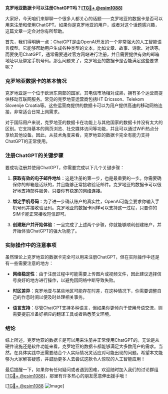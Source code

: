 **克罗地亚数据卡可以注册ChatGPT吗？[[TG💪+ @esim1088](https://t.me/s/esim1088)]**

大家好，今天咱们来聊聊一个很多人都关心的话题——克罗地亚的数据卡是否可以用来注册和使用ChatGPT。如果你是克罗地亚的用户，或者对这个话题感兴趣，这篇文章一定会对你有所帮助。

首先，我们得明确一点：ChatGPT是由OpenAI开发的一个非常强大的人工智能语言模型。它能够帮助用户生成各种类型的文本，比如文章、故事、诗歌、对话等。而要使用ChatGPT，通常需要通过官方网站进行注册，并且需要提供有效的邮箱地址以及绑定手机号码。那么问题来了，克罗地亚的数据卡是否能满足这些要求呢？

### 克罗地亚数据卡的基本情况

克罗地亚是一个位于欧洲东南部的国家，其电信市场相对成熟，拥有多个运营商提供移动互联网服务。常见的克罗地亚运营商包括HT Ericsson、Telekom Slovenije Croatia等。这些运营商提供的数据卡可以为用户提供高速的移动网络连接，非常适合日常上网需求。

对于国际用户来说，克罗地亚的数据卡在功能上与其他国家的数据卡并没有太大的区别。它支持基本的网页浏览、社交媒体访问等功能，并且可以通过WiFi热点分享给其他设备。因此，从技术角度来看，克罗地亚的数据卡完全有能力支持ChatGPT的正常使用。

### 注册ChatGPT的关键步骤

要成功注册并使用ChatGPT，你需要完成以下几个关键步骤：

1. **获取有效的电子邮件地址**：这是注册的第一步，也是最重要的一步。你需要确保你的邮箱是活跃的，并且能够正常接收验证邮件。克罗地亚的数据卡可以很好地支持邮件服务，只要你有稳定的网络连接。

2. **绑定手机号码**：为了进一步确认账户的真实性，OpenAI可能会要求你输入手机号码并接收验证码。克罗地亚的数据卡同样可以支持这一过程，只要你的SIM卡能正常接收短信即可。

3. **创建账户并开始体验**：一旦完成了上述两个步骤，你就能够顺利创建账户，并开始体验ChatGPT的强大功能了。

### 实际操作中的注意事项

虽然理论上克罗地亚的数据卡完全可以用来注册ChatGPT，但在实际操作中还是有一些需要注意的地方：

- **网络稳定性**：由于注册过程中可能需要上传图片或视频文件，因此建议选择信号良好的地方进行操作，以避免因网络中断导致失败。
  
- **时区差异**：克罗地亚与某些地区可能存在时差，在这种情况下，你需要调整自己的作息时间以便及时处理相关事务。

- **语言支持**：尽管ChatGPT支持多种语言，但如果你更倾向于使用母语交流，则需要提前准备好相应的翻译工具或者熟悉英文环境。

### 结论

综上所述，克罗地亚的数据卡是可以用来注册并正常使用ChatGPT的。无论是从硬件设施还是软件功能来看，克罗地亚的数据卡都能够满足大多数用户的需求。当然，在具体实践中还需要结合个人实际情况灵活应对可能出现的问题。希望本文能够为大家解答疑惑，并鼓励更多人去尝试这款令人惊叹的人工智能应用！

最后提醒一下，如果你有任何疑问或者遇到困难，欢迎随时加入我们的讨论群组[[TG💪+ @esim1088](https://t.me/s/esim1088)]，那里有许多热心的朋友愿意伸出援手哦！

[[TG💪+ @esim1088](https://t.me/s/esim1088) ![Image](https://i.postimg.cc/4NQfJmqS/Snipaste-2025-05-13-00-14-12.png)]